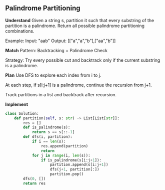## Palindrome Partitioning
**Understand**
Given a string s, partition it such that every substring of the partition is a palindrome. Return all possible palindrome partitioning combinations.

Example:
Input: "aab"
Output: [["a","a","b"],["aa","b"]]

**Match**
Pattern: Backtracking + Palindrome Check

Strategy: Try every possible cut and backtrack only if the current substring is a palindrome.

**Plan**
Use DFS to explore each index from i to j.

At each step, if s[i:j+1] is a palindrome, continue the recursion from j+1.

Track partitions in a list and backtrack after recursion.

**Implement**
```python
class Solution:
    def partition(self, s: str) -> List[List[str]]:
        res = []
        def is_palindrome(s):
            return s == s[::-1]
        def dfs(i, partition):
            if i == len(s):
                res.append(partition)
                return
            for j in range(i, len(s)):
                if is_palindrome(s[i:j+1]):
                    partition.append(s[i:j+1])
                    dfs(j+1, partition[:])
                    partition.pop()
        dfs(0, [])
        return res
```